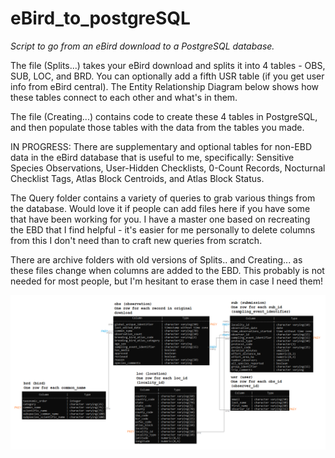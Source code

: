 # eBird_to_postgreSQL

*Script to go from an eBird download to a PostgreSQL database.* 

The file (Splits...) takes your eBird download and splits it into 4 tables - OBS, SUB, LOC, and BRD. You can optionally add a fifth USR table (if you get user info from eBird central). The Entity Relationship Diagram below shows how these tables connect to each other and what's in them.

The file (Creating...) contains code to create these 4 tables in PostgreSQL, and then populate those tables with the data from the tables you made. 

IN PROGRESS: There are supplementary and optional tables for non-EBD data in the eBird database that is useful to me, specifically: Sensitive Species Observations, User-Hidden Checklists, 0-Count Records, Nocturnal Checklist Tags, Atlas Block Centroids, and Atlas Block Status.

The Query folder contains a variety of queries to grab various things from the database. Would love it if people can add files here if you have some that have been working for you. I have a master one based on recreating the EBD that I find helpful - it's easier for me personally to delete columns from this I don't need than to craft new queries from scratch.

There are archive folders with old versions of Splits.. and Creating... as these files change when columns are added to the EBD. This probably is not needed for most people, but I'm hesitant to erase them in case I need them!

![erd](https://github.com/nmanich/eBird_to_postgreSQL/blob/master/ERD6.png)

